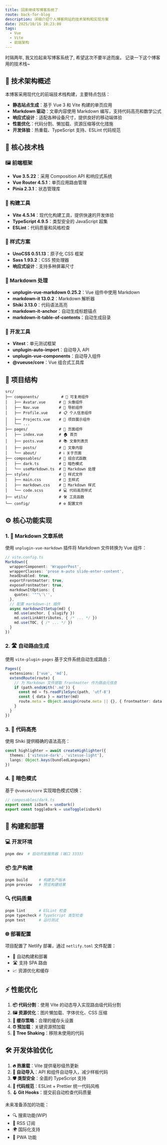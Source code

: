 ```yaml
---
title: 回来继续写博客系统了
route: back-for-blog
description: 详细介绍个人博客网站的技术架构和实现方案
date: 2025/10/16 10:23:00
tags:
  - Vue
  - Vite
  - 前端架构
---
```


时隔两年, 我又捡起来写博客系统了, 希望这次不要半途而废。
记录一下这个博客用的技术栈~

## 🎯 技术架构概述

本博客采用现代化的前端技术栈构建，主要特点包括：

- **静态站点生成**：基于 Vue 3 和 Vite 构建的单页应用
- **Markdown 驱动**：文章内容使用 Markdown 编写，支持代码高亮和数学公式
- **响应式设计**：适配各种设备尺寸，提供良好的移动端体验
- **性能优化**：代码分割、懒加载、资源压缩等优化措施
- **开发体验**：热重载、TypeScript 支持、ESLint 代码规范

## 🚀 核心技术栈

### 🖼️ 前端框架
- **Vue 3.5.22**：采用 Composition API 和响应式系统
- **Vue Router 4.5.1**：单页应用路由管理
- **Pinia 2.3.1**：状态管理库

### 🔧 构建工具
- **Vite 4.5.14**：现代化构建工具，提供快速的开发体验
- **TypeScript 4.9.5**：类型安全的 JavaScript 超集
- **ESLint**：代码质量和风格检查

### 🎨 样式方案
- **UnoCSS 0.51.13**：原子化 CSS 框架
- **Sass 1.93.2**：CSS 预处理器
- **响应式设计**：支持多种屏幕尺寸

### 📄 Markdown 处理
- **unplugin-vue-markdown 0.25.2**：Vue 组件中使用 Markdown
- **markdown-it 13.0.2**：Markdown 解析器
- **Shiki 3.13.0**：代码语法高亮
- **markdown-it-anchor**：自动生成标题锚点
- **markdown-it-table-of-contents**：自动生成目录

### 🧰 开发工具
- **Vitest**：单元测试框架
- **unplugin-auto-import**：自动导入 API
- **unplugin-vue-components**：自动导入组件
- **@vueuse/core**：Vue 组合式工具库

## 📁 项目结构

```
src/
├── components/          # 🧩 可复用组件
│   ├── Avatar.vue      # 👤 头像组件
│   ├── Nav.vue         # 🧭 导航组件
│   ├── Profile.vue     # 📋 个人信息组件
│   ├── Projects.vue    # 💼 项目展示组件
│   └── ...
├── pages/              # 📄 页面组件
│   ├── index.vue       # 🏠 首页
│   ├── posts.vue       # 📚 文章列表页
│   ├── posts/          # 📝 文章内容
│   └── about/          # ℹ️ 关于页面
├── composables/        # 🔧 组合式函数
│   ├── dark.ts         # 🌙 暗色模式
│   └── useMarkdown.ts  # 📄 Markdown 处理
├── styles/             # 🎨 样式文件
│   ├── main.css        # 🎯 主样式
│   ├── markdown.css    # 📝 Markdown 样式
│   └── code.scss       # 💻 代码高亮样式
├── utils/              # 🛠️ 工具函数
└── config/             # ⚙️ 配置文件
```

## ⚙️ 核心功能实现

### 1. 📝 Markdown 文章系统

使用 `unplugin-vue-markdown` 插件将 Markdown 文件转换为 Vue 组件：

```typescript
// vite.config.ts
Markdown({
  wrapperComponent: 'WrapperPost',
  wrapperClasses: 'prose m-auto slide-enter-content',
  headEnabled: true,
  exportFrontmatter: true,
  exposeFrontmatter: true,
  markdownItOptions: {
    quotes: '""\'\'',
  },
  // 配置 markdown-it 插件
  async markdownItSetup(md) {
    md.use(anchor, { slugify })
    md.use(LinkAttributes, { /* ... */ })
    md.use(TOC, { /* ... */ })
  }
})
```

### 2. 🛣️ 自动路由生成

使用 `vite-plugin-pages` 基于文件系统自动生成路由：

```typescript
Pages({
  extensions: ['vue', 'md'],
  extendRoute(route) {
    // 为 Markdown 文件提取 frontmatter 作为路由元信息
    if (path.endsWith('.md')) {
      const md = fs.readFileSync(path, 'utf-8')
      const { data } = matter(md)
      route.meta = Object.assign(route.meta || {}, { frontmatter: data })
    }
  }
})
```

### 3. 🌈 代码高亮

使用 Shiki 提供精确的语法高亮：

```typescript
const highlighter = await createHighlighter({
  themes: ['vitesse-dark', 'vitesse-light'],
  langs: Object.keys(bundledLanguages)
})
```

### 4. 🌙 暗色模式

基于 `@vueuse/core` 实现暗色模式切换：

```typescript
// composables/dark.ts
export const isDark = useDark()
export const toggleDark = useToggle(isDark)
```

## 🚀 构建和部署

### 💻 开发环境
```bash
pnpm dev  # 启动开发服务器 (端口 3333)
```

### 📦 生产构建
```bash
pnpm build     # 构建生产版本
pnpm preview   # 预览构建结果
```

### 🔍 代码质量
```bash
pnpm lint      # ESLint 检查
pnpm typecheck # TypeScript 类型检查
pnpm test      # 运行测试
```

### 🌐 部署配置

项目配置了 Netlify 部署，通过 `netlify.toml` 文件配置：

- 🔄 自动构建和部署
- 🛣️ 支持 SPA 路由
- 📈 资源优化和缓存

## ⚡ 性能优化

1. **📦 代码分割**：使用 Vite 的动态导入实现路由级代码分割
2. **🖼️ 资源优化**：图片懒加载、字体优化、CSS 压缩
3. **💾 缓存策略**：合理的缓存头设置
4. **⏰ 预加载**：关键资源预加载
5. **🌳 Tree Shaking**：移除未使用的代码

## 🛠️ 开发体验优化

1. **🔥 热重载**：Vite 提供毫秒级热更新
2. **🔄 自动导入**：API 和组件自动导入，减少样板代码
3. **🛡️ 类型安全**：全面的 TypeScript 支持
4. **📏 代码规范**：ESLint + Prettier 统一代码风格
5. **🪝 Git Hooks**：提交前自动检查代码质量

未来准备添加的功能：
- 🔍 搜索功能(WIP)
- 📡 RSS 订阅
- 🌍 国际化支持
- 📱 PWA 功能
